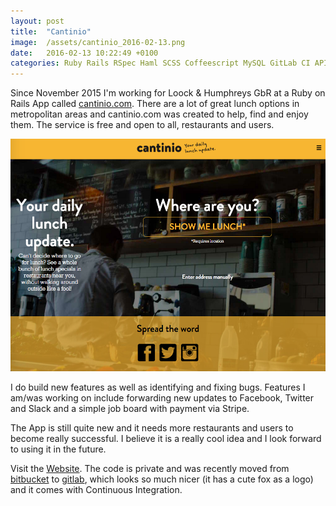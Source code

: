 ```yaml
---
layout: post
title:  "Cantinio"
image:  /assets/cantinio_2016-02-13.png
date:   2016-02-13 10:22:49 +0100
categories: Ruby Rails RSpec Haml SCSS Coffeescript MySQL GitLab CI APIs
---
```


<!--start-row-->

Since November 2015 I'm working for Loock & Humphreys GbR at a Ruby on Rails App called [cantinio.com][cantinio]. There are a lot of great lunch options in metropolitan areas and cantinio.com was created to help, find and enjoy them. The service is free and open to all, restaurants and users.

![cantinio screenshot](/assets/cantinio_2016-02-13.png)

I do build new features as well as identifying and fixing bugs.
Features I am/was working on include forwarding new updates to Facebook, Twitter and Slack and a simple job board with payment via Stripe.

The App is still quite new and it needs more restaurants and users to become really successful. I believe it is a really cool idea and I look forward to using it in the future.

Visit the [Website][cantinio]. The code is private and was recently moved from [bitbucket][bitbucket] to [gitlab][gitlab], which looks so much nicer (it has a cute fox as a logo) and it comes with Continuous Integration.


[cantinio]: https://www.cantinio.com
[bitbucket]: https://bitbucket.org
[gitlab]: https://gitlab.com/
